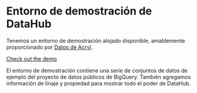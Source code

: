 # Entorno de demostración de DataHub

Tenemos un entorno de demostración alojado disponible, amablemente proporcionado por [Datos de Acryl](https://acryl.io/).

<p>
<a
    className='button button--primary button--lg'
    href="https://demo.datahubproject.io/">
    Check out the demo
</a>
</p>

El entorno de demostración contiene una serie de conjuntos de datos de ejemplo del proyecto de datos públicos de BigQuery. También agregamos información de linaje y propiedad para mostrar todo el poder de DataHub.
